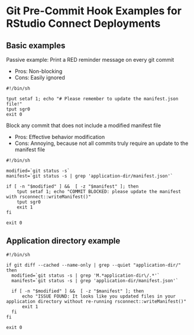 # Git Pre-Commit Hook Examples for RStudio Connect Deployments


## Basic examples

Passive example: Print a RED reminder message on every git commit

- Pros: Non-blocking
- Cons: Easily ignored

```
#!/bin/sh

tput setaf 1; echo "# Please remember to update the manifest.json file!"
tput sgr0
exit 0
```

Block any commit that does not include a modified manifest file

- Pros: Effective behavior modification
- Cons: Annoying, because not all commits truly require an update to the manifest file

```
#!/bin/sh

modified=`git status -s`
manifest=`git status -s | grep 'application-dir/manifest.json'`

if [ -n "$modified" ] &&  [ -z "$manifest" ]; then
    tput setaf 1; echo "COMMIT BLOCKED: please update the manifest with rsconnect::writeManifest()"
    tput sgr0
    exit 1
fi

exit 0
```

## Application directory example

```
#!/bin/sh

if git diff --cached --name-only | grep --quiet "application-dir/"
then
  modified=`git status -s | grep 'M.*application-dir\/.*'`
  manifest=`git status -s | grep 'application-dir/manifest.json'`

  if [ -n "$modified" ] &&  [ -z "$manifest" ]; then
      echo "ISSUE FOUND: It looks like you updated files in your application directory without re-running rsconnect::writeManifest()"
      exit 1
  fi
fi

exit 0
```